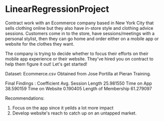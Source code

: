 # LinearRegressionProject
Contract work with an Ecommerce company based in New York City that sells clothing online but they also have in-store style and clothing advice sessions. Customers come in to the store, have sessions/meetings with a personal stylist, then they can go home and order either on a mobile app or website for the clothes they want.

The company is trying to decide whether to focus their efforts on their mobile app experience or their website. They've hired you on contract to help them figure it out! Let's get started!

Dataset: Ecommerce.csv 
Obtained from Jose Portilla at Pieran Training.


Final Findings : 
	                    Coefficient
Avg. Session Length	  25.981550
Time on App	          38.590159
Time on Website	      0.190405
Length of Membership	61.279097

Recommendations:
1. Focus on the app since it yeilds a lot more impact
2. Develop website's reach to catch up on an untapped market.
